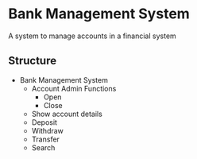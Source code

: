# Bank Management System
A system to manage accounts in a financial system

## Structure
- Bank Management System
  - Account Admin Functions
    - Open
    - Close
  - Show account details
  - Deposit
  - Withdraw
  - Transfer
  - Search